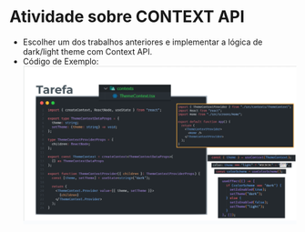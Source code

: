# Atividade sobre CONTEXT API

- Escolher um dos trabalhos anteriores e implementar a lógica de
  dark/light theme com Context API.
- Código de Exemplo:
  ![imagem com código de sugestão](05_Context_Api.png)
